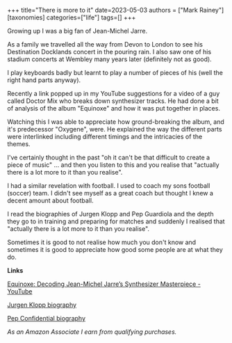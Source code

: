 +++
title="There is more to it"
date=2023-05-03
authors = ["Mark Rainey"]
[taxonomies]
categories=["life"]
tags=[]
+++

Growing up I was a big fan of Jean-Michel Jarre.

<!-- more -->

As a family we travelled all the way from Devon to London to see his Destination Docklands concert in the pouring rain. I also saw one of his stadium concerts at Wembley many years later (definitely not as good).

I play keyboards badly but learnt to play a number of pieces of his (well the right hand parts anyway). 

Recently a link popped up in my YouTube suggestions for a video of a guy called Doctor Mix who breaks down synthesizer tracks. He had done a bit of analysis of the album "Equinoxe" and how it was put together in places.

Watching this I was able to appreciate how ground-breaking the album, and it's predecessor "Oxygene", were. He explained the way the different parts were interlinked including different timings and the intricacies of the themes. 

I've certainly thought in the past "oh it can't be that difficult to create a piece of music" ... and then you listen to this and you realise that "actually there is a lot more to it than you realise".

I had a similar revelation with football. I used to coach my sons football (soccer) team. I didn't see myself as a great coach but thought I knew a decent amount about football. 

I read the biographies of Jurgen Klopp and Pep Guardiola and the depth they go to in training and preparing for matches and suddenly I realised that "actually there is a lot more to it than you realise".

Sometimes it is good to not realise how much you don't know and sometimes it is good to appreciate how good some people are at what they do.

__Links__

[Equinoxe: Decoding Jean-Michel Jarre’s Synthesizer Masterpiece - YouTube](https://www.youtube.com/watch?v=F73hF3mZSZo)

[Jurgen Klopp biography](https://amzn.to/3qc7sOt)

[Pep Confidential biography](https://amzn.to/3MycBaT)

*As an Amazon Associate I earn from qualifying purchases.*

